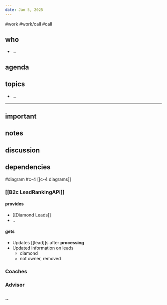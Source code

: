 ```yaml
---
date: Jan 5, 2025
---
```

#work #work/call #call

## who
- ...

## agenda


## topics
- ...

---

## important

## notes

## discussion


## dependencies
#diagram #c-4
[[c-4 diagrams]]

### [[B2c LeadRankingAPi]]

#### provides

- [[Diamond Leads]]
- ..

#### gets
- Updates [[lead]]s after **processing**
- Updated information on leads
	- diamond
	- not owner, removed

### Coaches



### Advisor


### ..


